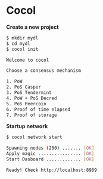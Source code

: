 # Cocol

**Create a new project**
```bash
$ mkdir mydl
$ cd mydl
$ cocol init

Welcome to cocol

Choose a consensus mechanism

1. PoW
2. PoS Casper
3. PoS Tendermint
4. PoW + PoS Decred
5. PoS Peercoin
6. Proof of time elapsed
7. Proof of storage
```

**Startup network**
```bash
$ cocol network start

Spawning nodes (200) ....... [OK]
Apply magic ................ [OK]
Start Dasboard ............. [OK]

Ready! Check http://localhost:8989
```
